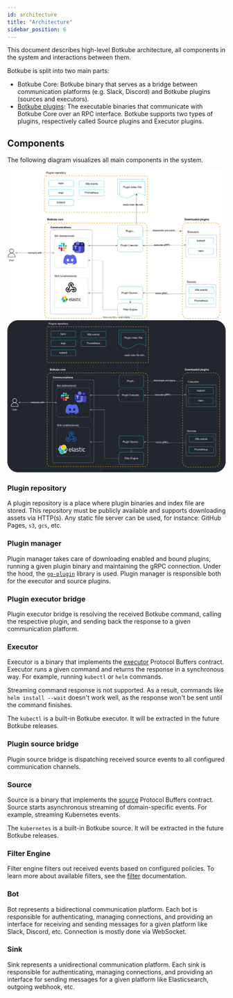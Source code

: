 ```yaml
---
id: architecture
title: "Architecture"
sidebar_position: 6
---
```


This document describes high-level Botkube architecture, all components in the system and interactions between them.

Botkube is split into two main parts:

- Botkube Core: Botkube binary that serves as a bridge between communication platforms (e.g. Slack, Discord) and Botkube plugins (sources and executors).
- [Botkube plugins](../plugin/index.md): The executable binaries that communicate with Botkube Core over an RPC interface. Botkube supports two types of plugins, respectively called Source plugins and Executor plugins.

## Components

The following diagram visualizes all main components in the system.

![Architecture](assets/arch-light.svg#gh-light-mode-only)![Architecture](assets/arch-dark.svg#gh-dark-mode-only)

### Plugin repository

A plugin repository is a place where plugin binaries and index file are stored. This repository must be publicly available and supports downloading assets via HTTP(s). Any static file server can be used, for instance: GitHub Pages, `s3`, `gcs`, etc.

### Plugin manager

Plugin manager takes care of downloading enabled and bound plugins, running a given plugin binary and maintaining the gRPC connection. Under the hood, the [`go-plugin`](https://github.com/hashicorp/go-plugin/) library is used. Plugin manager is responsible both for the executor and source plugins.

### Plugin executor bridge

Plugin executor bridge is resolving the received Botkube command, calling the respective plugin, and sending back the response to a given communication platform.

### Executor

Executor is a binary that implements the [executor](https://github.com/kubeshop/botkube/blob/main/proto/executor.proto) Protocol Buffers contract. Executor runs a given command and returns the response in a synchronous way. For example, running `kubectl` or `helm` commands.

Streaming command response is not supported. As a result, commands like `helm install --wait` doesn't work well, as the response won't be sent until the command finishes.

The `kubectl` is a built-in Botkube executor. It will be extracted in the future Botkube releases.

### Plugin source bridge

Plugin source bridge is dispatching received source events to all configured communication channels.

### Source

Source is a binary that implements the [source](https://github.com/kubeshop/botkube/blob/main/proto/source.proto) Protocol Buffers contract. Source starts asynchronous streaming of domain-specific events. For example, streaming Kubernetes events.

The `kubernetes` is a built-in Botkube source. It will be extracted in the future Botkube releases.

### Filter Engine

Filter engine filters out received events based on configured policies. To learn more about available filters, see the [filter](../configuration/filter.md) documentation.

### Bot

Bot represents a bidirectional communication platform. Each bot is responsible for authenticating, managing connections, and providing an interface for receiving and sending messages for a given platform like Slack, Discord, etc. Connection is mostly done via WebSocket.

### Sink

Sink represents a unidirectional communication platform. Each sink is responsible for authenticating, managing connections, and providing an interface for sending messages for a given platform like Elasticsearch, outgoing webhook, etc.
